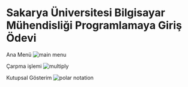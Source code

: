 # Sakarya Üniversitesi Bilgisayar Mühendisliği Programlamaya Giriş Ödevi

Ana Menü
![main menu](https://github.com/hasanozz/karmasik-sayi-hesap-makinesi/assets/123468504/65b6404f-f65b-4465-b35a-b4d425c63c04)

Çarpma işlemi
![multiply](https://github.com/hasanozz/karmasik-sayi-hesap-makinesi/assets/123468504/97fc57e0-8dab-47fb-88f1-0ba482304da7)

Kutupsal Gösterim
![polar notation](https://github.com/hasanozz/karmasik-sayi-hesap-makinesi/assets/123468504/5a41d5fc-0b69-43db-8cf8-bc936f4cb524)
